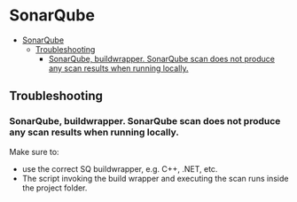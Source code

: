 # SonarQube

<!--ts-->
* [SonarQube](sonarqube.md#sonarqube)
   * [Troubleshooting](sonarqube.md#troubleshooting)
      * [SonarQube, buildwrapper. SonarQube scan does not produce any scan results when running locally.](sonarqube.md#sonarqube-buildwrapper-sonarqube-scan-does-not-produce-any-scan-results-when-running-locally)

<!-- Added by: runner, at: Tue Dec  7 11:20:39 UTC 2021 -->

<!--te-->

## Troubleshooting

### SonarQube, buildwrapper. SonarQube scan does not produce any scan results when running locally.

Make sure to:
- use the correct SQ buildwrapper, e.g. C++, .NET, etc.
- The script invoking the build wrapper and executing the scan runs inside the project folder.
